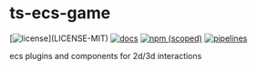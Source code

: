 # ts-ecs-game

[![license](https://img.shields.io/badge/license-MIT%2FApache--2.0-blue")](LICENSE-MIT)
[![docs](https://img.shields.io/badge/docs-typescript-blue.svg)](https://aicacia.gitlab.io/libs/ts-ecs-game/)
[![npm (scoped)](https://img.shields.io/npm/v/@aicacia/ecs-game)](https://www.npmjs.com/package/@aicacia/ecs-game)
[![pipelines](https://gitlab.com/aicacia/libs/ts-ecs-game/badges/master/pipeline.svg)](https://gitlab.com/aicacia/libs/ts-ecs-game/-/pipelines)

ecs plugins and components for 2d/3d interactions
